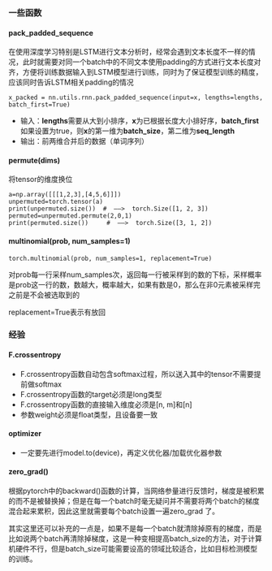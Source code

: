 ### 一些函数

#### pack_padded_sequence

在使用深度学习特别是LSTM进行文本分析时，经常会遇到文本长度不一样的情况，此时就需要对同一个batch中的不同文本使用padding的方式进行文本长度对齐，方便将训练数据输入到LSTM模型进行训练，同时为了保证模型训练的精度，应该同时告诉LSTM相关padding的情况

```
x_packed = nn.utils.rnn.pack_padded_sequence(input=x, lengths=lengths, batch_first=True)
```

- 输入：**lengths**需要从大到小排序，**x**为已根据长度大小排好序，**batch_first**如果设置为true，则**x**的第一维为**batch_size**，第二维为**seq_length**
- 输出：前两维合并后的数据（单词序列）

#### permute(dims)

将tensor的维度换位

```
a=np.array([[[1,2,3],[4,5,6]]])
unpermuted=torch.tensor(a)
print(unpermuted.size())  #  ——>  torch.Size([1, 2, 3])
permuted=unpermuted.permute(2,0,1)
print(permuted.size())     #  ——>  torch.Size([3, 1, 2])
```

#### multinomial(prob, num_samples=1)

```
torch.multinomial(prob, num_samples=1, replacement=True)
```

对prob每一行采样num_samples次，返回每一行被采样到的数的下标，采样概率是prob这一行的数，数越大，概率越大，如果有数是0，那么在非0元素被采样完之前是不会被选取到的

replacement=True表示有放回

### 经验

#### F.crossentropy

- F.crossentropy函数自动包含softmax过程，所以送入其中的tensor不需要提前做softmax
- F.crossentropy函数的target必须是long类型
- F.crossentropy函数的直接输入维度必须是[n, m]和[n]
- 参数weight必须是float类型，且设备要一致

#### optimizer

- 一定要先进行model.to(device)，再定义优化器/加载优化器参数

#### zero_grad()

根据pytorch中的backward()函数的计算，当网络参量进行反馈时，梯度是被积累的而不是被替换掉；但是在每一个batch时毫无疑问并不需要将两个batch的梯度混合起来累积，因此这里就需要每个batch设置一遍zero_grad 了。

其实这里还可以补充的一点是，如果不是每一个batch就清除掉原有的梯度，而是比如说两个batch再清除掉梯度，这是一种变相提高batch_size的方法，对于计算机硬件不行，但是batch_size可能需要设高的领域比较适合，比如目标检测模型的训练。
